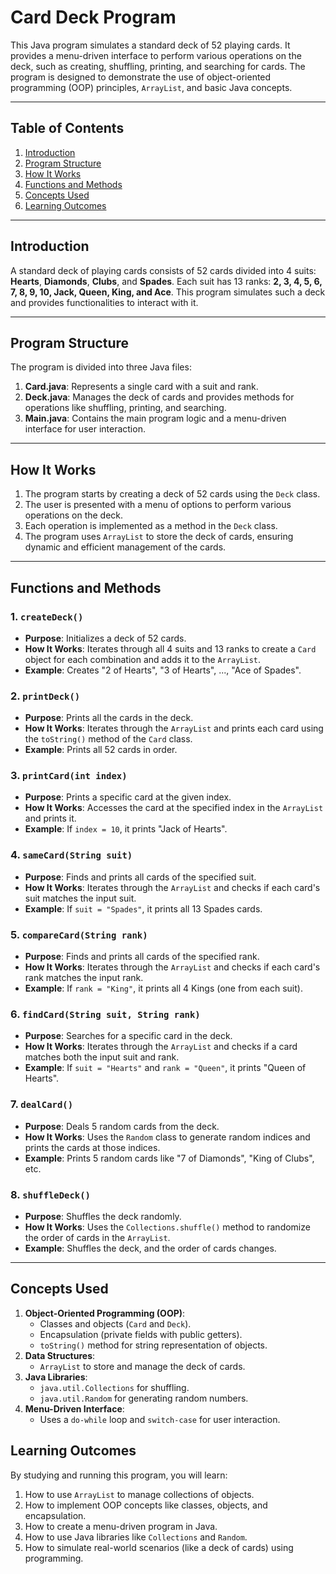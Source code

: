 
# **Card Deck Program**

This Java program simulates a standard deck of 52 playing cards. It provides a menu-driven interface to perform various operations on the deck, such as creating, shuffling, printing, and searching for cards. The program is designed to demonstrate the use of object-oriented programming (OOP) principles, `ArrayList`, and basic Java concepts.

---

## **Table of Contents**
1. [Introduction](#introduction)
2. [Program Structure](#program-structure)
3. [How It Works](#how-it-works)
4. [Functions and Methods](#functions-and-methods)
5. [Concepts Used](#concepts-used)
8. [Learning Outcomes](#learning-outcomes)

---

## **Introduction**
A standard deck of playing cards consists of 52 cards divided into 4 suits: **Hearts**, **Diamonds**, **Clubs**, and **Spades**. Each suit has 13 ranks: **2, 3, 4, 5, 6, 7, 8, 9, 10, Jack, Queen, King, and Ace**. This program simulates such a deck and provides functionalities to interact with it.

---

## **Program Structure**
The program is divided into three Java files:
1. **Card.java**: Represents a single card with a suit and rank.
2. **Deck.java**: Manages the deck of cards and provides methods for operations like shuffling, printing, and searching.
3. **Main.java**: Contains the main program logic and a menu-driven interface for user interaction.

---

## **How It Works**
1. The program starts by creating a deck of 52 cards using the `Deck` class.
2. The user is presented with a menu of options to perform various operations on the deck.
3. Each operation is implemented as a method in the `Deck` class.
4. The program uses `ArrayList` to store the deck of cards, ensuring dynamic and efficient management of the cards.

---

## **Functions and Methods**

### **1. `createDeck()`**
- **Purpose**: Initializes a deck of 52 cards.
- **How It Works**: Iterates through all 4 suits and 13 ranks to create a `Card` object for each combination and adds it to the `ArrayList`.
- **Example**: Creates "2 of Hearts", "3 of Hearts", ..., "Ace of Spades".

### **2. `printDeck()`**
- **Purpose**: Prints all the cards in the deck.
- **How It Works**: Iterates through the `ArrayList` and prints each card using the `toString()` method of the `Card` class.
- **Example**: Prints all 52 cards in order.

### **3. `printCard(int index)`**
- **Purpose**: Prints a specific card at the given index.
- **How It Works**: Accesses the card at the specified index in the `ArrayList` and prints it.
- **Example**: If `index = 10`, it prints "Jack of Hearts".

### **4. `sameCard(String suit)`**
- **Purpose**: Finds and prints all cards of the specified suit.
- **How It Works**: Iterates through the `ArrayList` and checks if each card's suit matches the input suit.
- **Example**: If `suit = "Spades"`, it prints all 13 Spades cards.

### **5. `compareCard(String rank)`**
- **Purpose**: Finds and prints all cards of the specified rank.
- **How It Works**: Iterates through the `ArrayList` and checks if each card's rank matches the input rank.
- **Example**: If `rank = "King"`, it prints all 4 Kings (one from each suit).

### **6. `findCard(String suit, String rank)`**
- **Purpose**: Searches for a specific card in the deck.
- **How It Works**: Iterates through the `ArrayList` and checks if a card matches both the input suit and rank.
- **Example**: If `suit = "Hearts"` and `rank = "Queen"`, it prints "Queen of Hearts".

### **7. `dealCard()`**
- **Purpose**: Deals 5 random cards from the deck.
- **How It Works**: Uses the `Random` class to generate random indices and prints the cards at those indices.
- **Example**: Prints 5 random cards like "7 of Diamonds", "King of Clubs", etc.

### **8. `shuffleDeck()`**
- **Purpose**: Shuffles the deck randomly.
- **How It Works**: Uses the `Collections.shuffle()` method to randomize the order of cards in the `ArrayList`.
- **Example**: Shuffles the deck, and the order of cards changes.

---

## **Concepts Used**
1. **Object-Oriented Programming (OOP)**:
   - Classes and objects (`Card` and `Deck`).
   - Encapsulation (private fields with public getters).
   - `toString()` method for string representation of objects.
2. **Data Structures**:
   - `ArrayList` to store and manage the deck of cards.
3. **Java Libraries**:
   - `java.util.Collections` for shuffling.
   - `java.util.Random` for generating random numbers.
4. **Menu-Driven Interface**:
   - Uses a `do-while` loop and `switch-case` for user interaction.



## **Learning Outcomes**
By studying and running this program, you will learn:
1. How to use `ArrayList` to manage collections of objects.
2. How to implement OOP concepts like classes, objects, and encapsulation.
3. How to create a menu-driven program in Java.
4. How to use Java libraries like `Collections` and `Random`.
5. How to simulate real-world scenarios (like a deck of cards) using programming.

